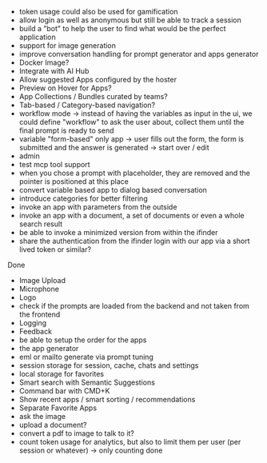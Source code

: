 - token usage could also be used for gamification
- allow login as well as anonymous but still be able to track a session
- build a "bot" to help the user to find what would be the perfect application
- support for image generation
- improve conversation handling for prompt generator and apps generator
- Docker Image?
- Integrate with AI Hub
- Allow suggested Apps configured by the hoster
- Preview on Hover for Apps?
- App Collections / Bundles curated by teams?
- Tab-based / Category-based navigation?
- workflow mode -> instead of having the variables as input in the ui, we could define "workflow" to ask the user about, collect them until the final prompt is ready to send
- variable "form-based" only app -> user fills out the form, the form is submitted and the answer is generated -> start over / edit 
- admin 
- test mcp tool support
- when you chose a prompt with placeholder, they are removed and the pointer is positioned at this place
- convert variable based app to dialog based conversation
- introduce categories for better filtering
- invoke an app with parameters from the outside
- invoke an app with a document, a set of documents or even a whole search result 
- be able to invoke a minimized version from within the ifinder
- share the authentication from the ifinder login with our app via a short lived token or similar?


Done
- Image Upload
- Microphone
- Logo
- check if the prompts are loaded from the backend and not taken from the frontend
- Logging
- Feedback
- be able to setup the order for the apps
- the app generator
- eml or mailto generate via prompt tuning
- session storage for session, cache, chats and settings
- local storage for favorites
- Smart search with Semantic Suggestions
- Command bar with CMD+K
- Show recent apps / smart sorting / recommendations
- Separate Favorite Apps
- ask the image
- upload a document?
- convert a pdf to image to talk to it?
- count token usage for analytics, but also to limit them per user (per session or whatever) -> only counting done





